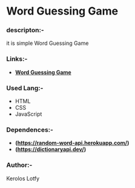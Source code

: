 # Word Guessing Game

### descripton:-

it is simple Word Guessing Game

### Links:-

- **[Word Guessing Game](https://keroloslotfy.github.io/guessWord/)**

### Used Lang:-

- HTML
- CSS
- JavaScript

### Dependences:-

- **(https://random-word-api.herokuapp.com/)**
- **(https://dictionaryapi.dev/)**

### Author:-

Kerolos Lotfy
